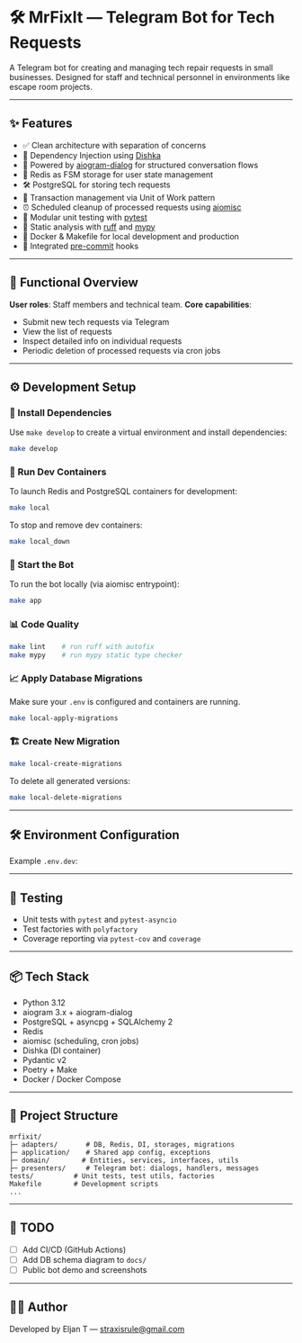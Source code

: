 # 🛠️ MrFixIt — Telegram Bot for Tech Requests

A Telegram bot for creating and managing tech repair requests in small businesses.
Designed for staff and technical personnel in environments like escape room projects.

---

## ✨ Features

* ✅ Clean architecture with separation of concerns
* 🧩 Dependency Injection using [Dishka](https://github.com/reagento/dishka)
* 💬 Powered by [aiogram-dialog](https://github.com/Tishka17/aiogram_dialog) for structured conversation flows
* 🔄 Redis as FSM storage for user state management
* 🛠️ PostgreSQL for storing tech requests
* 🧵 Transaction management via Unit of Work pattern
* ⏰ Scheduled cleanup of processed requests using [aiomisc](https://aiomisc.readthedocs.io/)
* 🥪 Modular unit testing with [pytest](https://docs.pytest.org/)
* 🧹 Static analysis with [ruff](https://github.com/astral-sh/ruff) and [mypy](https://github.com/python/mypy)
* 🐳 Docker & Makefile for local development and production
* 🥷 Integrated [pre-commit](https://pre-commit.com/) hooks

---

## 🚀 Functional Overview

**User roles**: Staff members and technical team.
**Core capabilities**:

* Submit new tech requests via Telegram
* View the list of requests
* Inspect detailed info on individual requests
* Periodic deletion of processed requests via cron jobs

---

## ⚙️ Development Setup

### 📅 Install Dependencies

Use `make develop` to create a virtual environment and install dependencies:

```bash
make develop
```

### 🐳 Run Dev Containers

To launch Redis and PostgreSQL containers for development:

```bash
make local
```

To stop and remove dev containers:

```bash
make local_down
```

### 🏃 Start the Bot

To run the bot locally (via aiomisc entrypoint):

```bash
make app
```

### 📊 Code Quality

```bash
make lint    # run ruff with autofix
make mypy    # run mypy static type checker
```

### 📈 Apply Database Migrations

Make sure your `.env` is configured and containers are running.

```bash
make local-apply-migrations
```

### 🏗️ Create New Migration

```bash
make local-create-migrations
```

To delete all generated versions:

```bash
make local-delete-migrations
```

---

## 🛠️ Environment Configuration

Example `.env.dev`:

---

## 🥪 Testing

* Unit tests with `pytest` and `pytest-asyncio`
* Test factories with `polyfactory`
* Coverage reporting via `pytest-cov` and `coverage`

---

## 📦 Tech Stack

* Python 3.12
* aiogram 3.x + aiogram-dialog
* PostgreSQL + asyncpg + SQLAlchemy 2
* Redis
* aiomisc (scheduling, cron jobs)
* Dishka (DI container)
* Pydantic v2
* Poetry + Make
* Docker / Docker Compose

---

## 📂 Project Structure

```
mrfixit/
├─ adapters/       # DB, Redis, DI, storages, migrations
├─ application/    # Shared app config, exceptions
├─ domain/        # Entities, services, interfaces, utils
├─ presenters/     # Telegram bot: dialogs, handlers, messages
tests/          # Unit tests, test utils, factories
Makefile        # Development scripts
...
```

---

## 📌 TODO

* [ ] Add CI/CD (GitHub Actions)
* [ ] Add DB schema diagram to `docs/`
* [ ] Public bot demo and screenshots

---

## 🧑‍💻 Author

Developed by Eljan T — [straxisrule@gmail.com](mailto:straxisrule@gmail.com)
